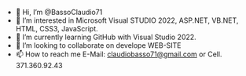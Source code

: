 - 👋 Hi, I’m @BassoClaudio71
- 👀 I’m interested in Microsoft Visual STUDIO 2022, ASP.NET, VB.NET, HTML, CSS3, JavaScript.
- 🌱 I’m currently learning GitHub with Visual Studio 2022.
- 💞️ I’m looking to collaborate on develope WEB-SITE
- 📫 How to reach me E-Mail: claudiobasso71@gmail.com or Cell. 371.360.92.43

<!---
BassoClaudio71/BassoClaudio71 is a ✨ special ✨ repository because its `README.md` (this file) appears on your GitHub profile.
You can click the Preview link to take a look at your changes.
--->
